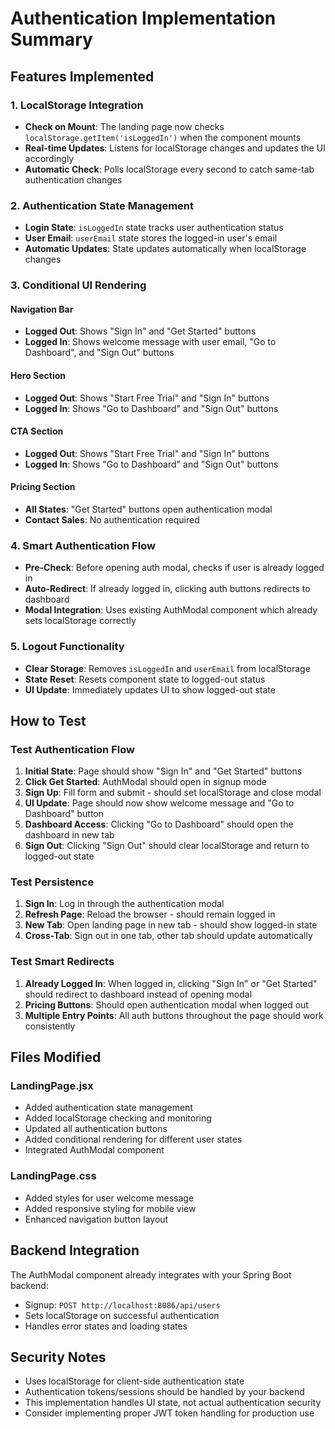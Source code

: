 # Authentication Implementation Summary

## Features Implemented

### 1. LocalStorage Integration
- **Check on Mount**: The landing page now checks `localStorage.getItem('isLoggedIn')` when the component mounts
- **Real-time Updates**: Listens for localStorage changes and updates the UI accordingly
- **Automatic Check**: Polls localStorage every second to catch same-tab authentication changes

### 2. Authentication State Management
- **Login State**: `isLoggedIn` state tracks user authentication status
- **User Email**: `userEmail` state stores the logged-in user's email
- **Automatic Updates**: State updates automatically when localStorage changes

### 3. Conditional UI Rendering

#### Navigation Bar
- **Logged Out**: Shows "Sign In" and "Get Started" buttons
- **Logged In**: Shows welcome message with user email, "Go to Dashboard", and "Sign Out" buttons

#### Hero Section
- **Logged Out**: Shows "Start Free Trial" and "Sign In" buttons
- **Logged In**: Shows "Go to Dashboard" and "Sign Out" buttons

#### CTA Section
- **Logged Out**: Shows "Start Free Trial" and "Sign In" buttons  
- **Logged In**: Shows "Go to Dashboard" and "Sign Out" buttons

#### Pricing Section
- **All States**: "Get Started" buttons open authentication modal
- **Contact Sales**: No authentication required

### 4. Smart Authentication Flow
- **Pre-Check**: Before opening auth modal, checks if user is already logged in
- **Auto-Redirect**: If already logged in, clicking auth buttons redirects to dashboard
- **Modal Integration**: Uses existing AuthModal component which already sets localStorage correctly

### 5. Logout Functionality
- **Clear Storage**: Removes `isLoggedIn` and `userEmail` from localStorage
- **State Reset**: Resets component state to logged-out status
- **UI Update**: Immediately updates UI to show logged-out state

## How to Test

### Test Authentication Flow
1. **Initial State**: Page should show "Sign In" and "Get Started" buttons
2. **Click Get Started**: AuthModal should open in signup mode
3. **Sign Up**: Fill form and submit - should set localStorage and close modal
4. **UI Update**: Page should now show welcome message and "Go to Dashboard" button
5. **Dashboard Access**: Clicking "Go to Dashboard" should open the dashboard in new tab
6. **Sign Out**: Clicking "Sign Out" should clear localStorage and return to logged-out state

### Test Persistence
1. **Sign In**: Log in through the authentication modal
2. **Refresh Page**: Reload the browser - should remain logged in
3. **New Tab**: Open landing page in new tab - should show logged-in state
4. **Cross-Tab**: Sign out in one tab, other tab should update automatically

### Test Smart Redirects
1. **Already Logged In**: When logged in, clicking "Sign In" or "Get Started" should redirect to dashboard instead of opening modal
2. **Pricing Buttons**: Should open authentication modal when logged out
3. **Multiple Entry Points**: All auth buttons throughout the page should work consistently

## Files Modified

### LandingPage.jsx
- Added authentication state management
- Added localStorage checking and monitoring
- Updated all authentication buttons
- Added conditional rendering for different user states
- Integrated AuthModal component

### LandingPage.css
- Added styles for user welcome message
- Added responsive styling for mobile view
- Enhanced navigation button layout

## Backend Integration
The AuthModal component already integrates with your Spring Boot backend:
- Signup: `POST http://localhost:8086/api/users`
- Sets localStorage on successful authentication
- Handles error states and loading states

## Security Notes
- Uses localStorage for client-side authentication state
- Authentication tokens/sessions should be handled by your backend
- This implementation handles UI state, not actual authentication security
- Consider implementing proper JWT token handling for production use
